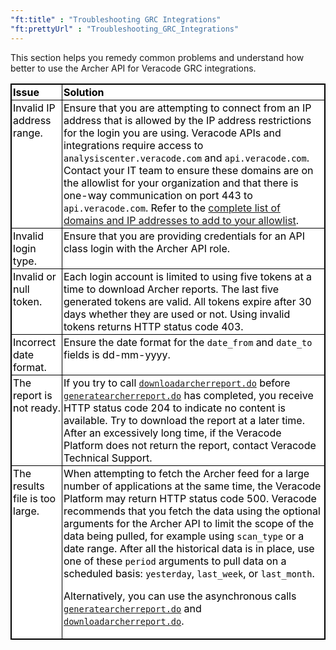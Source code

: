 ```yaml
---
"ft:title" : "Troubleshooting GRC Integrations"
"ft:prettyUrl" : "Troubleshooting_GRC_Integrations"
---
```

This section helps you remedy common problems and understand how better to use the Archer API for Veracode GRC integrations.

<style>
table.veracode {
  width: 100%;
  background-color: #ffffff;
  border-collapse: collapse;
  border-width: 1px;
  border-color: #000000;
  border-style: solid;
  color: #000000;
}

table.veracode td, table.veracode th {
border-width: 1px;
border-color: #000000;
border-style: solid;
padding: 2px;
text-align: left;
vertical-align: top;
}

table.veracode thead {
background-color: ##F8F8F8;
}
</style>
<table class="veracode">
<thead>
<tr>
<th>Issue</th>
<th>Solution</th>
</tr>
</thead>
<tbody>
<tr>
<td>Invalid IP address range.</td>
<td>Ensure that you are attempting to connect from an IP address that is allowed by the IP address restrictions for the login you are using. Veracode APIs and integrations require access to <code>analysiscenter.veracode.com</code> and <code>api.veracode.com</code>. Contact your IT team to ensure these domains are on the allowlist for your organization and that there is one-way communication on port 443 to <code>api.veracode.com</code>. Refer to the <a href="https://docs.veracode.com/r/IP_addresses">complete list of domains and IP addresses to add to your allowlist</a>.
</td>
</tr>
<tr>
<td>Invalid login type.</td>
<td>Ensure that you are providing credentials for an API class login with the Archer API role.</td>
</tr>
<tr>
<td>Invalid or null token.</td>
<td>Each login account is limited to using five tokens at a time to download Archer reports. The last five generated tokens are valid. All tokens expire after 30 days whether they are used or not. Using invalid tokens returns HTTP status code 403.</td>
</tr>
<tr>
<td>Incorrect date format.</td>
<td>Ensure the date format for the <code>date_from</code> and <code>date_to</code> fields is dd-mm-yyyy.</td>
</tr>
<tr>
<td>The report is not ready.</td>
<td>If you try to call <code><a href="https://docs.veracode.com/r/r_downloadarcher">downloadarcherreport.do</a></code> before <code><a href="https://docs.veracode.com/r/r_generatearcher">generatearcherreport.do</a></code> has completed, you receive HTTP status code 204 to indicate no content is available. Try to download the report at a later time. After an excessively long time, if the Veracode Platform does not return the report, contact Veracode Technical Support.</td>
</tr>
<tr>
<td>The results file is too large.</td>
<td>When attempting to fetch the Archer feed for a large number of applications at the same time, the Veracode Platform may return HTTP status code 500. Veracode recommends that you fetch the data using the optional arguments for the Archer API to limit the scope of the data being pulled, for example using <code>scan_type</code> or a date range. After all the historical data is in place, use one of these <code>period</code> arguments to pull data on a scheduled basis: <code>yesterday</code>, <code>last_week</code>, or <code>last_month</code>.
<p>Alternatively, you can use the asynchronous calls <code><a href="https://docs.veracode.com/r/r_generatearcher">generatearcherreport.do</a></code> and <code><a href="https://docs.veracode.com/r/r_downloadarcher">downloadarcherreport.do</a></code>.</p>
</td>
</tr>
</tbody>
</table>